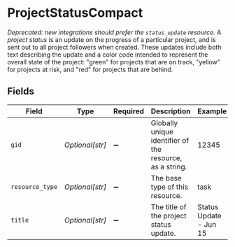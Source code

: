 # ProjectStatusCompact

*Deprecated: new integrations should prefer the `status_update` resource.*
A *project status* is an update on the progress of a particular project, and is sent out to all project followers when created. These updates include both text describing the update and a color code intended to represent the overall state of the project: "green" for projects that are on track, "yellow" for projects at risk, and "red" for projects that are behind.


## Fields

| Field                                                    | Type                                                     | Required                                                 | Description                                              | Example                                                  |
| -------------------------------------------------------- | -------------------------------------------------------- | -------------------------------------------------------- | -------------------------------------------------------- | -------------------------------------------------------- |
| `gid`                                                    | *Optional[str]*                                          | :heavy_minus_sign:                                       | Globally unique identifier of the resource, as a string. | 12345                                                    |
| `resource_type`                                          | *Optional[str]*                                          | :heavy_minus_sign:                                       | The base type of this resource.                          | task                                                     |
| `title`                                                  | *Optional[str]*                                          | :heavy_minus_sign:                                       | The title of the project status update.                  | Status Update - Jun 15                                   |